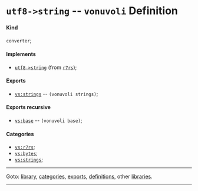 

<a id='definition__vonuvoli__utf8-_3e_string'></a>

# `utf8->string` -- `vonuvoli` Definition


<a id='definition__vonuvoli__utf8-_3e_string__kind'></a>

#### Kind

`converter`;


<a id='definition__vonuvoli__utf8-_3e_string__implements'></a>

#### Implements

 * [`utf8->string`](../../r7rs/definitions/utf8-_3e_string.md#definition__r7rs__utf8-_3e_string) (from [`r7rs`](../../r7rs/_index.md#library__r7rs));


<a id='definition__vonuvoli__utf8-_3e_string__exports'></a>

#### Exports

 * [`vs:strings`](../../vonuvoli/exports/vs_3a_strings.md#export__vonuvoli__vs_3a_strings) -- `(vonuvoli strings)`;


<a id='definition__vonuvoli__utf8-_3e_string__exports-recursive'></a>

#### Exports recursive

 * [`vs:base`](../../vonuvoli/exports/vs_3a_base.md#export__vonuvoli__vs_3a_base) -- `(vonuvoli base)`;


<a id='definition__vonuvoli__utf8-_3e_string__categories'></a>

#### Categories

 * [`vs:r7rs`](../../vonuvoli/categories/vs_3a_r7rs.md#category__vonuvoli__vs_3a_r7rs);
 * [`vs:bytes`](../../vonuvoli/categories/vs_3a_bytes.md#category__vonuvoli__vs_3a_bytes);
 * [`vs:strings`](../../vonuvoli/categories/vs_3a_strings.md#category__vonuvoli__vs_3a_strings);

----

Goto: [library](../../vonuvoli/_index.md#library__vonuvoli), [categories](../../vonuvoli/categories/_index.md#toc__vonuvoli__categories), [exports](../../vonuvoli/exports/_index.md#toc__vonuvoli__exports), [definitions](../../vonuvoli/definitions/_index.md#toc__vonuvoli__definitions), other [libraries](../../_libraries.md#toc__libraries).

----

